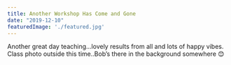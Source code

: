 ```yaml
---
title: Another Workshop Has Come and Gone
date: "2019-12-10"
featuredImage: './featured.jpg'
---
```


Another great day teaching...lovely results from all and lots of happy vibes. Class photo outside this time..Bob’s there in the background somewhere 😊

<!-- end -->